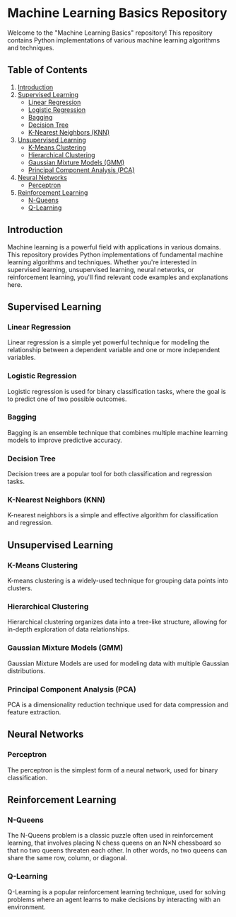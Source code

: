 # Machine Learning Basics Repository

Welcome to the "Machine Learning Basics" repository! This repository contains Python implementations of various machine learning algorithms and techniques. 

## Table of Contents

1. [Introduction](#introduction)
2. [Supervised Learning](#supervised-learning)
    - [Linear Regression](LinearRegressionWithoutOutliers.ipynb)
    - [Logistic Regression](LogisticRegression.ipynb)
    - [Bagging](Bagging.ipynb)
    - [Decision Tree](DecisionTreeWithKFold.ipynb)
    - [K-Nearest Neighbors (KNN)](KNNAlgorithm.ipynb)
3. [Unsupervised Learning](#unsupervised-learning)
    - [K-Means Clustering](KMeans.ipynb)
    - [Hierarchical Clustering](#hierarchical-clustering)
    - [Gaussian Mixture Models (GMM)](GMM.ipynb)
    - [Principal Component Analysis (PCA)](PCA.ipynb)
4. [Neural Networks](#neural-networks)
    - [Perceptron](Perceptron.ipynb)
5. [Reinforcement Learning](#reinforcement-learning)
    - [N-Queens](NQueens.ipynb)
    - [Q-Learning](QLearning.ipynb)

## Introduction

Machine learning is a powerful field with applications in various domains. This repository provides Python implementations of fundamental machine learning algorithms and techniques. Whether you're interested in supervised learning, unsupervised learning, neural networks, or reinforcement learning, you'll find relevant code examples and explanations here.

## Supervised Learning

### Linear Regression

Linear regression is a simple yet powerful technique for modeling the relationship between a dependent variable and one or more independent variables.

### Logistic Regression

Logistic regression is used for binary classification tasks, where the goal is to predict one of two possible outcomes. 

### Bagging

Bagging is an ensemble technique that combines multiple machine learning models to improve predictive accuracy.

### Decision Tree

Decision trees are a popular tool for both classification and regression tasks. 

### K-Nearest Neighbors (KNN)

K-nearest neighbors is a simple and effective algorithm for classification and regression. 

## Unsupervised Learning

### K-Means Clustering

K-means clustering is a widely-used technique for grouping data points into clusters. 

### Hierarchical Clustering

Hierarchical clustering organizes data into a tree-like structure, allowing for in-depth exploration of data relationships. 

### Gaussian Mixture Models (GMM)

Gaussian Mixture Models are used for modeling data with multiple Gaussian distributions. 

### Principal Component Analysis (PCA)

PCA is a dimensionality reduction technique used for data compression and feature extraction. 

## Neural Networks

### Perceptron

The perceptron is the simplest form of a neural network, used for binary classification. 

## Reinforcement Learning

### N-Queens

The N-Queens problem is a classic puzzle often used in reinforcement learning, that involves placing N chess queens on an N×N chessboard so that no two queens threaten each other. In other words, no two queens can share the same row, column, or diagonal.

### Q-Learning

Q-Learning is a popular reinforcement learning technique, used for solving problems where an agent learns to make decisions by interacting with an environment.
